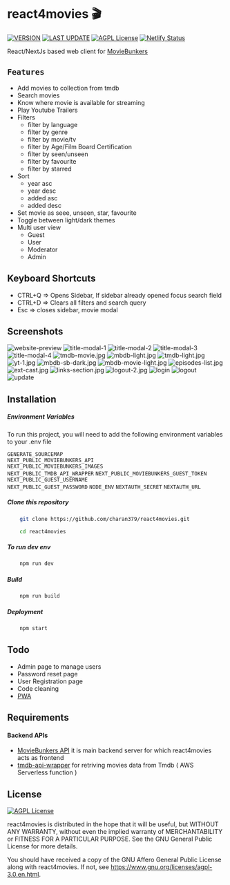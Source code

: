 # react4movies :clapper:

[![VERSION](https://img.shields.io/badge/VERSION-v2.5.0-sucess)](https://github.com/charan379/moviebunkers) [![LAST UPDATE](https://img.shields.io/badge/LAST--UPDATED-15--June--2023-sucess)](https://github.com/charan379/react4movies) [![AGPL License](https://img.shields.io/badge/LICENSE-GNU%20AGPLv3-informational)](https://www.gnu.org/licenses/agpl-3.0.en.html)
[![Netlify Status](https://api.netlify.com/api/v1/badges/286d2ee8-b609-4db1-886a-99b2f3a4bab2/deploy-status)](https://app.netlify.com/sites/moviebunkers01/deploys)

React/NextJs based web client for [MovieBunkers](https://github.com/charan379/moviebunkers)

## `Features`

- Add movies to collection from tmdb
- Search movies
- Know where movie is available for streaming
- Play Youtube Trailers
- Filters
  - filter by language
  - filter by genre
  - filter by movie/tv
  - filter by Age/Film Board Certification
  - filter by seen/unseen
  - filter by favourite
  - filter by starred
- Sort
  - year asc
  - year desc
  - added asc
  - added desc
- Set movie as seee, unseen, star, favourite
- Toggle between light/dark themes
- Multi user view
  - Guest
  - User
  - Moderator
  - Admin

## Keyboard Shortcuts

- CTRL+Q => Opens Sidebar, If sidebar already opened focus search field
- CTRL+D => Clears all filters and search query
- Esc => closes sidebar, movie modal

## Screenshots

![website-preview](documentation/screenshots/website-ss.jpg)
![title-modal-1](documentation/screenshots/title-modal-1.jpg)
![title-modal-2](documentation/screenshots/title-modal-2.jpg)
![title-modal-3](documentation/screenshots/title-modal-3.jpg)
![title-modal-4](documentation/screenshots/title-modal-4.jpg)
![tmdb-movie.jpg](documentation/screenshots/tmdb-movie.jpg)
![mbdb-light.jpg](documentation/screenshots/mbdb-light.jpg)
![tmdb-light.jpg](documentation/screenshots/tmdb-light.jpg)
![yt-1.jpg](documentation/screenshots/yt-1.jpg)
![mbdb-sb-dark.jpg](documentation/screenshots/mbdb-sb-dark.jpg)
![mbdb-movie-light.jpg](documentation/screenshots/mbdb-movie-light.jpg)
![episodes-list.jpg](documentation/screenshots/episodes-list.jpg)
![ext-cast.jpg](documentation/screenshots/ext-cast.jpg)
![links-section.jpg](documentation/screenshots/links-section.jpg)
![logout-2.jpg](documentation/screenshots/logout-2.jpg)
![login](documentation/screenshots/login.jpg)
![logout](documentation/screenshots/logout.jpg)
![update](documentation/screenshots/update-dark.jpg)

## Installation

##### Environment Variables

To run this project, you will need to add the following environment variables to your .env file

`GENERATE_SOURCEMAP`  
`NEXT_PUBLIC_MOVIEBUNKERS_API`  
`NEXT_PUBLIC_MOVIEBUNKERS_IMAGES`  
`NEXT_PUBLIC_TMDB_API_WRAPPER`
`NEXT_PUBLIC_MOVIEBUNKERS_GUEST_TOKEN`  
`NEXT_PUBLIC_GUEST_USERNAME`  
`NEXT_PUBLIC_GUEST_PASSWORD`
`NODE_ENV`
`NEXTAUTH_SECRET`
`NEXTAUTH_URL`

##### Clone this repository

```bash
    git clone https://github.com/charan379/react4movies.git
```

```bash
    cd react4movies
```

##### To run dev env

```bash
    npm run dev
```

##### Build

```bash
    npm run build
```

##### Deployment

```bash
    npm start
```

## Todo

- Admin page to manage users
- Password reset page
- User Registration page
- Code cleaning
- [PWA](https://en.wikipedia.org/wiki/Progressive_web_app)

## Requirements

#### Backend APIs

- [MovieBunkers API](https://github.com/charan379/moviebunkers) it is main backend server for which react4movies acts as frontend
- [tmdb-api-wrapper](https://github.com/charan379/tmdb-api-wrapper) for retriving movies data from Tmdb ( AWS Serverless function )

## License

[![AGPL License](https://img.shields.io/badge/LICENSE-GNU%20AGPLv3-brightgreen)](https://www.gnu.org/licenses/agpl-3.0.en.html)

react4movies is distributed in the hope that it will be useful, but WITHOUT ANY WARRANTY, without even the implied warranty of MERCHANTABILITY or FITNESS FOR A PARTICULAR PURPOSE. See the GNU General Public License for more details.

You should have received a copy of the GNU Affero General Public License along with react4movies. If not, see https://www.gnu.org/licenses/agpl-3.0.en.html.
